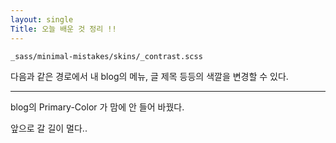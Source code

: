 ```yaml
---
layout: single
Title: 오늘 배운 것 정리 !!
---
```


```
_sass/minimal-mistakes/skins/_contrast.scss
```
다음과 같은 경로에서 내 blog의 메뉴, 글 제목 등등의 색깔을 변경할 수 있다.

---

blog의 Primary-Color 가 맘에 안 들어 바꿨다.


앞으로 갈 길이 멀다..